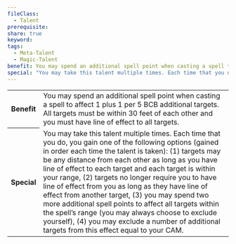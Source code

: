 ```yaml
---
fileClass:
  - Talent
prerequisite: 
share: true
keyword: 
tags:
  - Meta-Talent
  - Magic-Talent
benefit: You may spend an additional spell point when casting a spell to affect 1 plus 1 per 5 BCB additional targets. All targets must be within 30 feet of each other and you must have line of effect to all targets.
special: "You may take this talent multiple times. Each time that you do, you gain one of the following options (gained in order each time the talent is taken): (1) targets may be any distance from each other as long as you have line of effect to each target and each target is within your range, (2) targets no longer require you to have line of effect from you as long as they have line of effect from another target, (3) you may spend two more additional spell points to affect all targets within the spell’s range (you may always choose to exclude yourself), (4) you may exclude a number of additional targets from this effect equal to your CAM."
---
```

<p><span dir="ltr" style="overflow-x: auto;"><table><tbody><tr><th dir="ltr">Benefit</th><td dir="ltr">You may spend an additional spell point when casting a spell to affect 1 plus 1 per 5 BCB additional targets. All targets must be within 30 feet of each other and you must have line of effect to all targets.</td></tr><tr><th dir="ltr">Special</th><td dir="ltr">You may take this talent multiple times. Each time that you do, you gain one of the following options (gained in order each time the talent is taken): (1) targets may be any distance from each other as long as you have line of effect to each target and each target is within your range, (2) targets no longer require you to have line of effect from you as long as they have line of effect from another target, (3) you may spend two more additional spell points to affect all targets within the spell’s range (you may always choose to exclude yourself), (4) you may exclude a number of additional targets from this effect equal to your CAM.</td></tr></tbody></table></span></p>